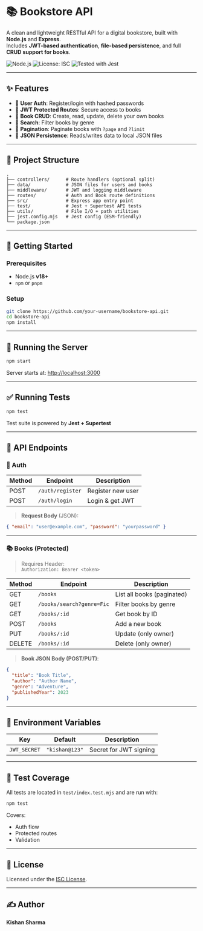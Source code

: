 
# 📚 Bookstore API

A clean and lightweight RESTful API for a digital bookstore, built with **Node.js** and **Express**.  
Includes **JWT-based authentication**, **file-based persistence**, and full **CRUD support for books**.

![Node.js](https://img.shields.io/badge/Node.js-18%2B-brightgreen)
![License: ISC](https://img.shields.io/badge/License-ISC-blue.svg)
![Tested with Jest](https://img.shields.io/badge/tested%20with-jest-99424f)

---

## ✨ Features

- 🔐 **User Auth**: Register/login with hashed passwords
- 🔑 **JWT Protected Routes**: Secure access to books
- 📘 **Book CRUD**: Create, read, update, delete your own books
- 🔎 **Search**: Filter books by genre
- 📄 **Pagination**: Paginate books with `?page` and `?limit`
- 💾 **JSON Persistence**: Reads/writes data to local JSON files

---

## 📁 Project Structure

```
.
├── controllers/      # Route handlers (optional split)
├── data/             # JSON files for users and books
├── middleware/       # JWT and logging middleware
├── routes/           # Auth and Book route definitions
├── src/              # Express app entry point
├── test/             # Jest + Supertest API tests
├── utils/            # File I/O + path utilities
├── jest.config.mjs   # Jest config (ESM-friendly)
└── package.json
```

---

## 🚀 Getting Started

### Prerequisites

- Node.js **v18+**
- `npm` or `pnpm`

### Setup

```bash
git clone https://github.com/your-username/bookstore-api.git
cd bookstore-api
npm install
```

---

## 🏁 Running the Server

```bash
npm start
```

Server starts at: [http://localhost:3000](http://localhost:3000)

---

## ✅ Running Tests

```bash
npm test
```

Test suite is powered by **Jest + Supertest**

---

## 🔌 API Endpoints

### 🧑 Auth

| Method | Endpoint         | Description         |
|--------|------------------|---------------------|
| POST   | `/auth/register` | Register new user   |
| POST   | `/auth/login`    | Login & get JWT     |

> **Request Body** (JSON):
```json
{ "email": "user@example.com", "password": "yourpassword" }
```

---

### 📚 Books (Protected)

> Requires Header:  
> `Authorization: Bearer <token>`

| Method | Endpoint                  | Description                      |
|--------|---------------------------|----------------------------------|
| GET    | `/books`                  | List all books (paginated)       |
| GET    | `/books/search?genre=Fic` | Filter books by genre            |
| GET    | `/books/:id`              | Get book by ID                   |
| POST   | `/books`                  | Add a new book                   |
| PUT    | `/books/:id`              | Update (only owner)              |
| DELETE | `/books/:id`              | Delete (only owner)              |

> **Book JSON Body (POST/PUT)**:
```json
{
  "title": "Book Title",
  "author": "Author Name",
  "genre": "Adventure",
  "publishedYear": 2023
}
```

---

## 🔐 Environment Variables

| Key         | Default       | Description             |
|-------------|---------------|-------------------------|
| `JWT_SECRET`| `"kishan@123"`| Secret for JWT signing  |

---

## 🧪 Test Coverage

All tests are located in `test/index.test.mjs` and are run with:

```bash
npm test
```

Covers:
- Auth flow
- Protected routes
- Validation

---

## 🪪 License

Licensed under the [ISC License](LICENSE).

---

## ✍️ Author

**Kishan Sharma**
